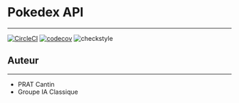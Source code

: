# Pokedex API
- --
[![CircleCI](https://dl.circleci.com/status-badge/img/gh/PRAT-Cantin/ceri-m1-techniques-de-test/tree/master.svg?style=svg)](https://dl.circleci.com/status-badge/redirect/gh/PRAT-Cantin/ceri-m1-techniques-de-test/tree/master)
[![codecov](https://codecov.io/gh/PRAT-Cantin/ceri-m1-techniques-de-test/graph/badge.svg?token=457AN50U31)](https://codecov.io/gh/PRAT-Cantin/ceri-m1-techniques-de-test)
![checkstyle](https://gist.githubusercontent.com/PRAT-Cantin/280283e57af5d5b69314c121a6a758b0/raw/4b6bdbd1f88e5de5a204a9a919f9b7782f09d57e/checkstyle-result.svg)

## Auteur
- --
- PRAT Cantin
- Groupe IA Classique

